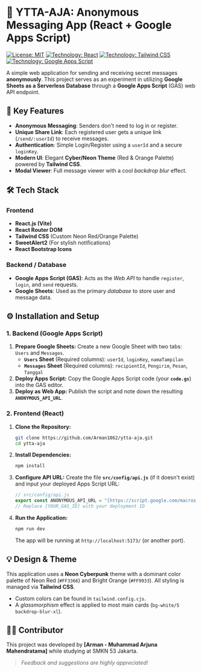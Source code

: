 # 💬 YTTA-AJA: Anonymous Messaging App (React + Google Apps Script)

[![License: MIT](https://img.shields.io/badge/License-MIT-yellow.svg)](https://opensource.org/licenses/MIT)
[![Technology: React](https://img.shields.io/badge/Frontend-React%20%7C%20Vite-61DAFB?logo=react)](https://react.dev/)
[![Technology: Tailwind CSS](https://img.shields.io/badge/Styling-Tailwind%20CSS-06B6D4?logo=tailwindcss)](https://tailwindcss.com/)
[![Technology: Google Apps Script](https://img.shields.io/badge/Backend-Google%20Apps%20Script-3F51B5?logo=google)](https://developers.google.com/apps-script)

A simple web application for sending and receiving secret messages **anonymously**. This project serves as an experiment in utilizing **Google Sheets as a Serverless Database** through a **Google Apps Script** (GAS) web API endpoint.

## 🚀 Key Features

* **Anonymous Messaging**: Senders don't need to log in or register.
* **Unique Share Link**: Each registered user gets a unique link (`/send/:userId`) to receive messages.
* **Authentication**: Simple Login/Register using a `userId` and a secure `loginKey`.
* **Modern UI**: Elegant **Cyber/Neon Theme** (Red & Orange Palette) powered by **Tailwind CSS**.
* **Modal Viewer**: Full message viewer with a cool *backdrop blur* effect.

## 🛠️ Tech Stack

### Frontend
* **React.js (Vite)**
* **React Router DOM**
* **Tailwind CSS** (Custom Neon Red/Orange Palette)
* **SweetAlert2** (For stylish notifications)
* **React Bootstrap Icons**

### Backend / Database
* **Google Apps Script (GAS)**: Acts as the *Web API* to handle `register`, `login`, and `send` requests.
* **Google Sheets**: Used as the primary *database* to store user and message data.

## ⚙️ Installation and Setup

### 1. Backend (Google Apps Script)

1.  **Prepare Google Sheets:** Create a new Google Sheet with two tabs: `Users` and `Messages`.
    * **`Users` Sheet** (Required columns): `userId`, `loginKey`, `namaTampilan`
    * **`Messages` Sheet** (Required columns): `recipientId`, `Pengirim`, `Pesan`, `Tanggal`
2.  **Deploy Apps Script:** Copy the Google Apps Script code (your **`code.gs`**) into the GAS editor.
3.  **Deploy as Web App:** Publish the script and note down the resulting **`ANONYMOUS_API_URL`**.

### 2. Frontend (React)

1.  **Clone the Repository:**
    ```bash
    git clone https://github.com/Arman1862/ytta-aja.git
    cd ytta-aja
    ```
2.  **Install Dependencies:**
    ```bash
    npm install
    ```
3.  **Configure API URL:**
    Create the file **`src/config/api.js`** (if it doesn't exist) and input your deployed Apps Script URL:

    ```javascript
    // src/config/api.js
    export const ANONYMOUS_API_URL = "[https://script.google.com/macros/s/](https://script.google.com/macros/s/)[YOUR_GAS_ID]/exec"; 
    // Replace [YOUR_GAS_ID] with your deployment ID
    ```
4.  **Run the Application:**
    ```bash
    npm run dev
    ```
    The app will be running at `http://localhost:5173/` (or another port).

## 💡 Design & Theme

This application uses a **Neon Cyberpunk** theme with a dominant color palette of Neon Red (`#FF3366`) and Bright Orange (`#FF9933`). All styling is managed via **Tailwind CSS**.

* Custom colors can be found in `tailwind.config.cjs`.
* A *glassmorphism* effect is applied to most main cards (`bg-white/5 backdrop-blur-xl`).

## 👨‍💻 Contributor

This project was developed by **[Arman - Muhammad Arjuna Mahendratama]** while studying at SMKN 53 Jakarta.

> *Feedback and suggestions are highly appreciated!*